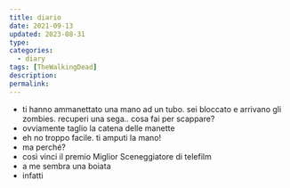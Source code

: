 ```yaml
---
title: diario
date: 2021-09-13
updated: 2023-08-31
type: 
categories:
  - diary
tags: [TheWalkingDead]
description: 
permalink: 
---
```

- ti hanno ammanettato una mano ad un tubo. sei bloccato e arrivano gli zombies. recuperi una sega.. cosa fai per scappare?
- ovviamente taglio la catena delle manette
- eh no troppo facile. ti amputi la mano!
- ma perché?
- così vinci il premio Miglior Sceneggiatore di telefilm
- a me sembra una boiata
- infatti

